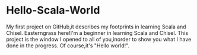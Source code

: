 # Hello-Scala-World
My first project on GitHub,it describes my footprints in learning Scala and Chisel.
Easterngrass here!I'm a beginner in learning Scala and Chisel.
This project is the window I opened to all of you,inorder to show you what I have done in the progress.
Of course,it's "Hello world!".
